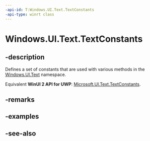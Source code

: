 ```yaml
---
-api-id: T:Windows.UI.Text.TextConstants
-api-type: winrt class
---
```


<!-- Class syntax.
public class TextConstants 
-->

# Windows.UI.Text.TextConstants

## -description
Defines a set of constants that are used with various methods in the [Windows.UI.Text](windows_ui_text.md) namespace.

Equivalent **WinUI 2 API for UWP**: [Microsoft.UI.Text.TextConstants](/windows/winui/api/microsoft.ui.text.textconstants).

## -remarks

## -examples

## -see-also
